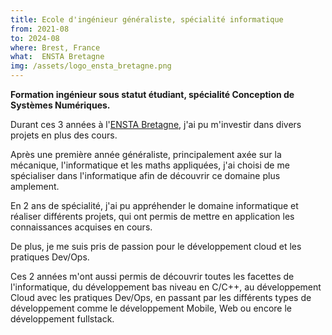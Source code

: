 ```yaml
---
title: Ecole d'ingénieur généraliste, spécialité informatique
from: 2021-08
to: 2024-08
where: Brest, France
what:  ENSTA Bretagne
img: /assets/logo_ensta_bretagne.png
---
```


**Formation ingénieur sous statut étudiant, spécialité Conception de Systèmes Numériques.**

Durant ces 3 années à l'[ENSTA Bretagne](https://ensta-bretagne.fr), j'ai pu m'investir dans divers projets en plus des cours.

Après une première année généraliste, principalement axée sur la mécanique, l'informatique et les maths appliquées, j'ai choisi de me spécialiser dans l'informatique afin de découvrir ce domaine plus amplement.

En 2 ans de spécialité, j'ai pu appréhender le domaine informatique et réaliser différents projets, qui ont permis de mettre en application les connaissances acquises en cours.

De plus, je me suis pris de passion pour le développement cloud et les pratiques Dev/Ops.

Ces 2 années m'ont aussi permis de découvrir toutes les facettes de l'informatique, du développement bas niveau en C/C++, au développement Cloud avec les pratiques Dev/Ops, en passant par les différents types de développement comme le développement Mobile, Web ou encore le développement fullstack.
